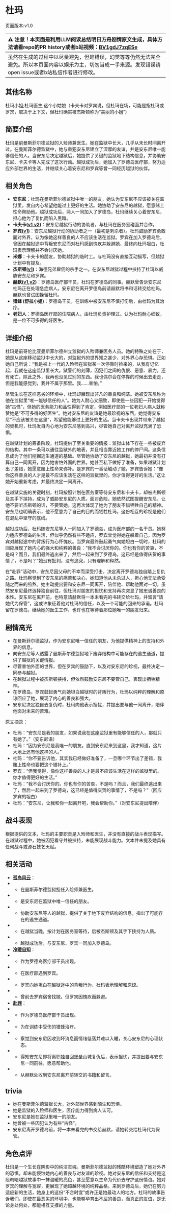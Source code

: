 # 杜玛
页面版本:v1.0
 

| :warning: 注意！本页面是利用LLM阅读总结明日方舟剧情原文生成，具体方法请看repo的PR history或者b站视频：[BV1gdJ7zqESe](https://www.bilibili.com/video/BV1gdJ7zqESe/)         |
|:----------------------------|
| 虽然在生成的过程中以尽量避免，但是错误，幻觉等等仍然无法完全避免。所以本页面内容以娱乐为主，切勿当成一手来源。发现错误请open issue或者b站私信作者进行修改。|



## 其他名称
杜玛小姐;杜玛医生;这个小姑娘（卡夫卡对罗宾说，但杜玛在场，可能是指杜玛或罗宾，取决于上下文，但杜玛确实被杰斯顿称为“美丽的小姐”）
## 简要介绍
杜玛是前曼斯菲尔德监狱的入殓师兼医生。她在监狱中长大，几乎从未长时间离开过。在曼斯菲尔德监狱中，她与重犯安东尼建立了深厚的友谊，并是安东尼唯一能够信任的人。当安东尼决定越狱后，她提供了关键的监狱地下结构信息，并协助安东尼、卡夫卡等人完成了这次行动。越狱成功后，她加入了罗德岛医疗部，努力适应外部世界的生活，并继续关心着安东尼和罗宾等曾一同经历越狱的伙伴。
## 相关角色
-   **安东尼**：杜玛在曼斯菲尔德监狱中唯一的朋友，她认为安东尼不应该被关在监狱里，发自内心希望他能过上更好的生活。她协助了安东尼的越狱，愿意赌上性命帮助他。越狱成功后，两人一同加入了罗德岛，杜玛继续关心着安东尼，担心他为了复仇而陷入黑暗。
-   **卡夫卡([v1](char_214_kafka.md),[v2](../char_v3/char_214_kafka.md))**：安东尼越狱行动的协助者，与杜玛在医务室碰面并合作。
-   **罗宾([v1](char_451_robin.md))**：安东尼越狱行动的协助者之一（最初是刺杀者）。杜玛鼓励罗宾勇敢面对外界，认为像她这样善良的人不应该生活在监狱。罗宾在加入罗德岛后，曾因在越狱途中背叛安东尼而对杜玛感到愧疚并躲避她，最终向杜玛坦白，杜玛表示理解并不会讨厌她。
-   **米娜**：卡夫卡的朋友，协助越狱的临时工。与杜玛没有直接互动描写，但越狱计划中有提及。
-   **杰斯顿([v1](extended_char_jie_si_dun.md))**：海德兄弟雇佣的杀手之一。在安东尼越狱过程中挟持了杜玛以威胁安东尼和罗宾。
-   **赫默([v1](char_108_silent.md),[v2](../char_v3/char_108_silent.md))**：罗德岛医疗部干员，杜玛在罗德岛的同事。赫默曾告诉安东尼杜玛正在处理急症病人。安东尼在离开罗德岛前请赫默将书和话转交给杜玛。赫默也曾试图挽留杜玛。
-   **猎蜂 (舒拉小姐)**：罗德岛干员，在训练中被安东尼不慎打伤后，由杜玛为其治疗。
-   **老妇人**：罗德岛医疗部的住院病人，由杜玛负责护理过。认为杜玛耐心细致，是一位不可多得的好医生。
## 详细介绍
杜玛是前哥伦比亚曼斯菲尔德州立监狱的入殓师兼医务人员。她的特殊之处在于，她是从这座移动监狱中长大的，对监狱外的世界知之甚少，对外界心存恐惧。正如她自己所说：“我是被上一代的入殓师在监狱某一次停靠时捡来的，从我有记忆起，我就在这座监狱里长大。狱警们的刻薄，囚犯们之间的仇恨、恶意、暴力，还有死亡。除此之外，我再也没见过别的东西。我也偶尔会在停靠的时候出去走走，但是我能感觉到，我并不属于那里。我......害怕。”

尽管生长在这样恶劣的环境中，杜玛却展现出非凡的善良和纯洁。她被安东尼称为他在监狱里“唯一能够信任的人”。她为人耐心又细致，即使是一些囚犯一开始觉得她“古怪”，但她的医务能力和品性得到了肯定，例如医疗部的一位老妇人病人就称赞她是“不可多得的好医生”。她对安东尼的友谊是她最珍视的东西，她觉得安东尼“不应该被关在这里”，希望他能够过上更好的生活。当卡夫卡出现并带来了越狱的契机时，杜玛发自内心地为安东尼感到高兴，尽管她自己对离开监狱充满了恐惧。

在越狱计划的筹备阶段，杜玛提供了至关重要的情报：监狱山体下存在一些被废弃的结构，其中一条可以通往监狱外的地表，并且相当靠近她工作的停尸间。这条信息成为了他们挖掘逃生通道的基础。尽管她协助了安东尼的越狱，她最初并没有打算自己一同离开，因为她害怕外面的世界。她甚至私下做好了准备，如果越狱计划出了差错，她愿意赌上性命来弥补。是罗宾的一番话触动了她，罗宾告诉她：“像你这样善良的人才是最不应该生活在这样的监狱里的。你才值得更好的生活。”这让她开始重新考虑，并最终决定一同离开。

在越狱实施的关键时刻，杜玛按照计划在医务室等待安东尼和卡夫卡，却被杰斯顿及其手下挟持，成为了威胁安东尼的人质。面对危险，她依然试图提醒安东尼，让他不要听杰斯顿的话，不要管她。这再次体现了她为了朋友不惜牺牲自己的精神。安东尼也明确表示，他不愿意为了自己的目的而牺牲杜玛，这份相互的珍视是他们在混乱中坚守的底线。

越狱成功后，杜玛随安东尼等人一同加入了罗德岛，成为医疗部的一名干员。她努力适应罗德岛的生活，但似乎仍然有些不适应，罗宾曾觉得她在躲着自己，因为罗宾对越狱途中的背叛行为心怀愧疚。当罗宾最终鼓起勇气向她坦白一切时，杜玛的回应展现了她内心的强大和纯粹的善良：“我不会讨厌你的。你也有你的苦衷，不是吗？而且，我们最终逃出来了，然后一起来到了罗德岛，这已经是值得庆贺的事情了，不是吗？”她没有批判，没有追究，只有理解和释然。

在“赴罪”活动中，安东尼因父母的不幸而深受打击，决定离开罗德岛独自踏上复仇之路。杜玛察觉到了安东尼的痛苦和决心，她知道他从未杀过人，担心他无法承受随之而来的煎熬。她主动提出要和安东尼一同离开，陪伴他、帮助他面对一切。虽然安东尼最终选择独自前往，但杜玛对朋友的担忧和支持再次突显了她忠诚善良的本性。安东尼在离开前，也特意请赫默将一本未看完的书转交给杜玛，并留言“请她代为保管”，这或许象征着他对杜玛的信任，以及一个可能的回来的承诺。杜玛留在罗德岛，继续她的医生工作，也许也在等待着那位她唯一的朋友归来。
## 剧情高光
- 在曼斯菲尔德监狱，作为安东尼唯一信任的朋友，为他提供精神上的支持和外界的信息。
- 向安东尼等人透露了曼斯菲尔德监狱地下废弃结构中可能存在的逃生通道，提供了越狱的关键情报。
- 尽管害怕外面的世界，但在罗宾的鼓励下，以及对安东尼的珍视，最终决定一同参与越狱。
- 在越狱过程中被杰斯顿挟持，但依然鼓励安东尼不要管自己，表现出牺牲精神。
- 在罗德岛，罗宾鼓起勇气向她坦白越狱时的背叛行为，杜玛以纯粹的理解和原谅回应了她，展现了内心的善良和强大。
- 安东尼决定独自去复仇时，杜玛向他表示担忧，并提出要与他一同离开，陪伴他面对未来的苦难。

原文摘录：
- 杜玛：“安东尼是我的朋友，如果说我在这座监狱里有能够信任的人，那就只有她了。”（安东尼语）
- 杜玛：“因为安东尼是我唯一的朋友。直到安东尼来到这里，我才知道，这片大地上还有他这样的人。”
- 杜玛：“你不要告诉他，其实我已经做好准备了，一旦哪个环节出了差错，我赌上性命也要把这个错补上。”
- 罗宾：“但我觉得，像你这样善良的人才是最不应该生活在这样的监狱里的。你才值得更好的生活。”
- 杜玛：“我不会讨厌你的。你也有你的苦衷，不是吗？而且，我们最终逃出来了，然后一起来到了罗德岛，这已经是值得庆贺的事情了，不是吗？”（回应罗宾的坦白）
- 杜玛：“安东尼，让我和你一起离开吧，我会帮助你。”（对安东尼提出陪伴）
## 战斗表现
根据提供的文本，杜玛的主要职责是入殓师和医生，并没有直接的战斗表现描写。在越狱过程中，她被囚犯看守并被挟持，未能展现战斗能力。文本并未提及她具有任何战斗或源石技艺天赋。
## 相关活动
-   **[孤岛风云](../stories/act15d0.md)**：
-   - 在曼斯菲尔德监狱担任入殓师兼医生。
-   - 是安东尼在监狱中唯一信任的朋友。
-   - 协助安东尼等人的越狱，提供了关于地下废弃结构的信息，指出了可能存在的逃生通道。
-   - 在越狱当晚，按计划在医务室等待，后被杰斯顿及其手下挟持为人质。
-   - 越狱成功后，与安东尼、罗宾一同加入罗德岛。
-   **[冷暖自知](../stories/story_robin_set_1.md)**：
-   - 作为罗德岛医疗部干员出现。
-   - 在医疗部遇到罗宾。
-   - 罗宾向她坦白在越狱途中的背叛行为，杜玛表示理解和原谅。
-   - 曾前去罗宾宿舍找她，但罗宾因愧疚而躲避。
-   **[赴罪](../stories/story_f12yin_set_2.md)**：
-   - 作为罗德岛医疗部干员出现。
-   - 为在训练中受伤的猎蜂治疗。
-   - 察觉到安东尼因收到坏消息而情绪低落并难以入睡，关心安东尼的心理状态。
-   - 得知安东尼即将离职独自回堡垒山城复仇后，表示担忧，并提出要与安东尼一同前往，愿意帮助他。
-   - 从赫默处收到安东尼离开前转交的书籍和留言。
## trivia
- 她在曼斯菲尔德监狱长大，对外部世界感到陌生和恐惧。
- 她是监狱的入殓师和医生，医疗能力得到病人认可。
- 安东尼是她在监狱里唯一的朋友。
- 她曾被一些囚犯认为有些“古怪”。
- 安东尼离开罗德岛前，将一本未看完的书交给赫默，请她转交给杜玛代为保管。
## 角色点评
杜玛是一个生长在阴影中的纯洁灵魂。曼斯菲尔德监狱的残酷环境塑造了她对外界的恐惧，却未能侵蚀她内心的善良与对友谊的珍视。她对安东尼的信任和支持是这段晦暗越狱故事中一抹温暖的亮色，甚至愿意以生命为代价去守护这份情谊。她对罗宾的理解与宽容，更展现了她超越环境的纯粹品格。来到罗德岛后，她仍在努力适应新的生活，她身上的这份“不合时宜”或许正是她最动人的地方。杜玛的故事告诉我们，即使在最恶劣的环境中，也能够孕育出不屈的善良，而真正的友谊，是无论身处何处，都能相互支撑的力量。
